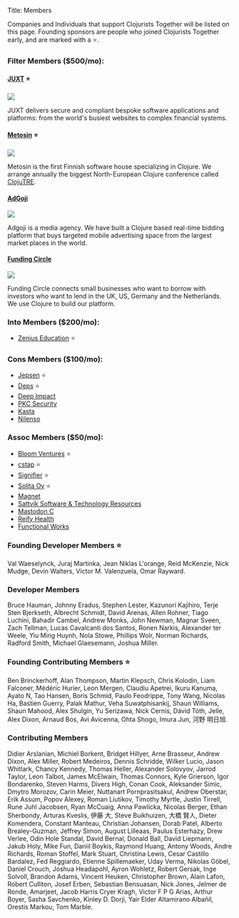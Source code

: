 Title: Members

Companies and Individuals that support Clojurists Together will be listed on this page. Founding sponsors are people who joined Clojurists Together early, and are marked with a ⭐️.

### Filter Members ($500/mo):

#### [JUXT](https://juxt.pro) ⭐

<a href="https://juxt.pro"><img class="member-logo" src="/logos/juxt.svg"></a>

JUXT delivers secure and compliant bespoke software applications and platforms: from the world's busiest websites to complex financial systems.

#### [Metosin](https://www.metosin.fi) ⭐️

<a href="https://www.metosin.fi"><img class="member-logo" src="/logos/metosin.svg"></a>

Metosin is the first Finnish software house specializing in Clojure. We arrange annually the biggest North-European Clojure conference called [ClojuTRE](https://www.metosin.fi/en/metosin/#events).

#### [AdGoji](http://www.adgoji.com)

<a href="https://www.adgoji.com"><img class="member-logo" src="/logos/adgoji_logo.svg"></a>

Adgoji is a media agency. We have built a Clojure based real-time bidding platform that buys targeted mobile advertising space from the largest market places in the world.

#### [Funding Circle](https://www.fundingcircle.com/)

<a href="https://www.fundingcircle.com/"><img class="member-logo" src="/logos/funding-circle.svg"></a>

Funding Circle connects small businesses who want to borrow with investors who want to lend in the UK, US, Germany and the Netherlands. We use Clojure to build our platform.

### Into Members ($200/mo):

- [Zenius Education](http://www.zeniuseducation.com/) ⭐️

### Cons Members ($100/mo):

- [Jepsen](https://jepsen.io) ⭐️
- [Deps](https://www.deps.co) ⭐️
- [Deep Impact](https://www.deep-impact.ch)
- [PKC Security](https://www.pkc.io)
- [Kasta](https://kasta.ua)
- [Nilenso](https://nilenso.com)

### Assoc Members ($50/mo):

- [Bloom Ventures](http://bloomventures.io) ⭐️
- [cstap](https://cstap.com) ⭐️
- [Signifier](http://signifier.jp) ⭐️
- [Solita Oy](https://www.solita.fi) ⭐️
- [Magnet](https://www.magnet.coop)
- [Sattvik Software & Technology Resources](http://www.deepbluelambda.org)
- [Mastodon C](http://www.mastodonc.com)
- [Reify Health](https://reifyhealth.com)
- [Functional Works](https://functional.works-hub.com/)

### Founding Developer Members ⭐️

Val Waeselynck, Juraj Martinka, Jean Niklas L'orange, Reid McKenzie, Nick Mudge, Devin Walters, Víctor M. Valenzuela, Omar Rayward.

### Developer Members

Bruce Hauman, Johnny Eradus, Stephen Lester, Kazunori Kajihiro, Terje Sten Bjerkseth, Albrecht Schmidt, David Arenas, Allen Rohner, Tiago Luchini, Bahadir Cambel, Andrew Monks, John Newman, Magnar Sveen, Zach Tellman, Lucas Cavalcanti dos Santos, Ronen Narkis, Alexander ter Weele, Yiu Ming Huynh, Nola Stowe, Phillips Wolr, Norman Richards, Radford Smith, Michael Glaesemann, Joshua Miller.

### Founding Contributing Members ⭐️

Ben Brinckerhoff, Alan Thompson, Martin Klepsch, Chris Kolodin, Liam Falconer, Médéric Hurier, Leon Mergen, Claudiu Apetrei, Ikuru Kanuma, Ayato N, Tao Hansen, Boris Schmid, Paulo Feodrippe, Tony Wang, Nicolas Ha, Bastien Guerry, Palak Mathur, Veha Suwatphisankij, Shaun Williams, Shaun Mahood, Alex Shulgin, Yu Serizawa, Nick Cernis, Dávid Tóth, Jelle, Alex Dixon, Arnaud Bos, Avi Avicenna, Ohta Shogo, Imura Jun, 河野 明日旭.

### Contributing Members

Didier Arslanian, Michiel Borkent, Bridget Hillyer, Arne Brasseur, Andrew Dixon, Alex Miller, Robert Medeiros, Dennis Schridde, Wilker Lucio, Jason Whitlark, Chancy Kennedy, Thomas Heller, Alexander Solovyov, Jarrod Taylor, Leon Talbot, James McElwain, Thomas Connors, Kyle Grierson, Igor Bondarenko, Steven Harms, Divers High, Conan Cook, Aleksander Simic, Dmytro Morozov, Carin Meier, Nuttanart Pornprasitsakul, Andrew Oberstar, Erik Assum, Popov Alexey, Roman Liutikov, Timothy Myrtle, Justin Tirrell, Rune Juhl Jacobsen, Ryan McCuaig, Anna Pawlicka, Nicolas Berger, Ethan Sherbondy, Arturas Kveslis, 伊藤 大, Steve Buikhuizen, 大橋 賢人, Dieter Komendera, Constant Manteau, Christian Johansen, Dorab Patel, Alberto Brealey-Guzman, Jeffrey Simon, August Lilleaas, Paulus Esterhazy, Drew Verlee, Odin Hole Standal, David Bernal, Donald Ball, David Liepmann, Jakub Holy, Mike Fun, Daniil Boykis, Raymond Huang, Antony Woods, Andre Richards, Roman Stoffel, Mark Stuart, Christina Lewis, Cesar Castillo Bardalez, Fed Reggiardo, Etienne Spillemaeker, Uday Verma, Nikolas Göbel, Daniel Crouch, Joshua Headapohl, Ayron Wohletz, Robert Gersak, Inge Solvoll, Brandon Adams, Vincent Heuken, Christopher Brown, Alain Lafon, Robert Culliton, Josef Erben, Sebastian Bensuasan, Nick Jones, Jelmer de Ronde, Amarjeet, Jacob Harris Cryer Kragh, Victor F P G Arias, Arthur Boyer, Sasha Savchenko, Kinley D. Dorji, Yair Elder Altamirano Albañil, Orestis Markou, Tom Marble.
